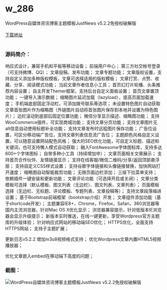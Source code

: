 # w_286
WordPress自媒体资讯博客主题模板JustNews v5.2.2免授权破解版
<br/></br>
[下载地址](https://www.uuid2.com/286.html "下载地址")
<br/></br>
<h3>源码简介：</h3>
<p>响应式设计，兼容手机和平板等移动设备；
前端用户中心；
第三方社交帐号登录（可支持微博、QQ）；
文章投稿、发布功能；
文章专题功能；
文章版权设置，支持自定义添加多种版权模板，文章可选择适用的版权模板；
文章打赏、点赞、收藏、分享、阅读模式功能；
当前文章作者信息小工具；
首页幻灯片轮播、头条推荐内容设置；
自主开发Themer框架，支持后台自定义面板设置；
首页文章置顶功能；
一键导入演示数据；
缩略图片延迟加载（lazyload），提高页面加载速度；
手机端底部固定浮动栏，可添加拨号联系等选项；
未设置特色图片自动获取文章首张图片作为缩略图（外链图片自动将首张图片保存到本地并设置为特色图片）；
边栏滚动到底部后固定位置功能；
微信分享显示描述、缩略图功能；
支持WooCommerce插件，可实现商城功能；
支持文章分页功能；
支持文章图片无alt信息自动使用标题补全功能；
支持文章发布时远程图片保存功能；
广告位设置，可区分移动端广告位，支持文章列表信息流广告位；
主题颜色风格自定义设置，可以随意设置网站配色风格；
强大的SEO优化功能，可自定义标题、描述和关键词，也可支持懒人模式自动获取；
融入FontAwesome字体图标库，支持多达600+个字体图标；
自带多种小工具（持续增加中）；
文章页面相关文章展示；
支持首页合作伙伴、友情链接显示；
支持在线客服/微信二维码/分享/返回顶部悬浮层；
支持自定义CSS样式设置；
支持谷歌字体链接和头像链接替换，加快网站打开速度；
缩略图自动智能裁剪功能；
无限页面边栏添加；
三级下拉菜单支持；
依赖插件一键安装和更新功能；
文章评论功能（可选择开启或关闭）；
文章分类模板可选择（默认模板、图文列表（无边栏）、图文列表、文章列表）；
页面模板选择（无边栏、无标题、评论模板、专题列表、文章投稿等）；
支持文章段落缩进设置；
基于Bootstrap前端框架（bootstrap介绍）开发；
文章组件添加功能（基于shortcode开发）；
主题兼容IE8+，Chrome，Firefox，Safari，360浏览器等国内主流浏览器，针对Mac OS X优化显示；
浏览器兼容提示，针对低版本IE浏览器会显示升级提示；
新版本实时推送，在线一键更新，享受Wordpress官方主题库的升级体验；
针对响应式网站的移动端SEO优化；
HTTPS优化，全面支持HTTPS网站；
支持子主题扩展；

更新日志v5.2.2
增加m3u8视频格式支持；
优化Wordpress文章内置HTML5视频播放器；<p>
<p>优化文章嵌入embed在移动端下高度的问题；<p>
<h3>截图：</h3>
<img src="https://www.uuid2.com/wp-content/uploads/img/202105/b59512e545.jpg" alt="WordPress自媒体资讯博客主题模板JustNews v5.2.2免授权破解版">
